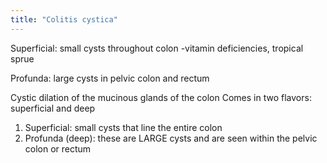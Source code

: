 ```yaml
---
title: "Colitis cystica"
---
```

Superficial: small cysts throughout colon
-vitamin deficiencies, tropical sprue

Profunda: large cysts in pelvic colon and rectum

Cystic dilation of the mucinous glands of the colon 
Comes in two flavors: superficial and deep
1. Superficial: small cysts that line the entire colon
2. Profunda (deep): these are LARGE cysts and are seen within the pelvic colon or rectum

